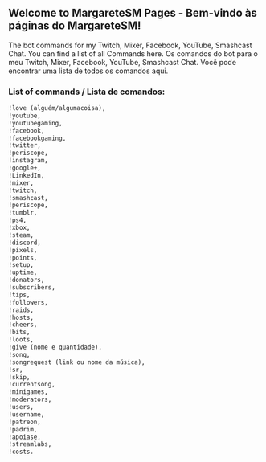 ## Welcome to MargareteSM Pages - Bem-vindo às páginas do MargareteSM!

The bot commands for my Twitch, Mixer, Facebook, YouTube, Smashcast Chat. You can find a list of all Commands here.
Os comandos do bot para o meu Twitch, Mixer, Facebook, YouTube, Smashcast Chat. Você pode encontrar uma lista de todos os comandos aqui.

### List of commands / Lista de comandos:

```markdown
!love (alguém/algumacoisa), 
!youtube, 
!youtubegaming, 
!facebook, 
!facebookgaming, 
!twitter, 
!periscope, 
!instagram, 
!google+, 
!LinkedIn, 
!mixer, 
!twitch, 
!smashcast, 
!periscope, 
!tumblr, 
!ps4, 
!xbox, 
!steam, 
!discord, 
!pixels, 
!points, 
!setup, 
!uptime, 
!donators, 
!subscribers, 
!tips, 
!followers, 
!raids, 
!hosts, 
!cheers, 
!bits, 
!loots, 
!give (nome e quantidade), 
!song, 
!songrequest (link ou nome da música), 
!sr, 
!skip, 
!currentsong, 
!minigames, 
!moderators, 
!users, 
!username, 
!patreon, 
!padrim, 
!apoiase, 
!streamlabs, 
!costs.
```
